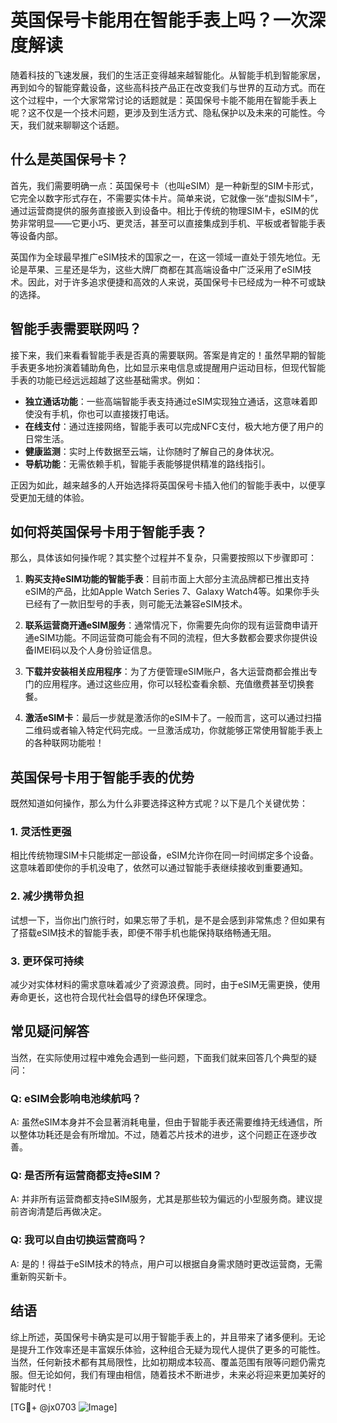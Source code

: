# 英国保号卡能用在智能手表上吗？一次深度解读

随着科技的飞速发展，我们的生活正变得越来越智能化。从智能手机到智能家居，再到如今的智能穿戴设备，这些高科技产品正在改变我们与世界的互动方式。而在这个过程中，一个大家常常讨论的话题就是：英国保号卡能不能用在智能手表上呢？这不仅是一个技术问题，更涉及到生活方式、隐私保护以及未来的可能性。今天，我们就来聊聊这个话题。

## 什么是英国保号卡？

首先，我们需要明确一点：英国保号卡（也叫eSIM）是一种新型的SIM卡形式，它完全以数字形式存在，不需要实体卡片。简单来说，它就像一张“虚拟SIM卡”，通过运营商提供的服务直接嵌入到设备中。相比于传统的物理SIM卡，eSIM的优势非常明显——它更小巧、更灵活，甚至可以直接集成到手机、平板或者智能手表等设备内部。

英国作为全球最早推广eSIM技术的国家之一，在这一领域一直处于领先地位。无论是苹果、三星还是华为，这些大牌厂商都在其高端设备中广泛采用了eSIM技术。因此，对于许多追求便捷和高效的人来说，英国保号卡已经成为一种不可或缺的选择。

## 智能手表需要联网吗？

接下来，我们来看看智能手表是否真的需要联网。答案是肯定的！虽然早期的智能手表更多地扮演着辅助角色，比如显示来电信息或提醒用户运动目标，但现代智能手表的功能已经远远超越了这些基础需求。例如：

- **独立通话功能**：一些高端智能手表支持通过eSIM实现独立通话，这意味着即使没有手机，你也可以直接拨打电话。
- **在线支付**：通过连接网络，智能手表可以完成NFC支付，极大地方便了用户的日常生活。
- **健康监测**：实时上传数据至云端，让你随时了解自己的身体状况。
- **导航功能**：无需依赖手机，智能手表能够提供精准的路线指引。

正因为如此，越来越多的人开始选择将英国保号卡插入他们的智能手表中，以便享受更加无缝的体验。

## 如何将英国保号卡用于智能手表？

那么，具体该如何操作呢？其实整个过程并不复杂，只需要按照以下步骤即可：

1. **购买支持eSIM功能的智能手表**：目前市面上大部分主流品牌都已推出支持eSIM的产品，比如Apple Watch Series 7、Galaxy Watch4等。如果你手头已经有了一款旧型号的手表，则可能无法兼容eSIM技术。
   
2. **联系运营商开通eSIM服务**：通常情况下，你需要先向你的现有运营商申请开通eSIM功能。不同运营商可能会有不同的流程，但大多数都会要求你提供设备IMEI码以及个人身份验证信息。

3. **下载并安装相关应用程序**：为了方便管理eSIM账户，各大运营商都会推出专门的应用程序。通过这些应用，你可以轻松查看余额、充值缴费甚至切换套餐。

4. **激活eSIM卡**：最后一步就是激活你的eSIM卡了。一般而言，这可以通过扫描二维码或者输入特定代码完成。一旦激活成功，你就能够正常使用智能手表上的各种联网功能啦！

## 英国保号卡用于智能手表的优势

既然知道如何操作，那么为什么非要选择这种方式呢？以下是几个关键优势：

### 1. 灵活性更强
相比传统物理SIM卡只能绑定一部设备，eSIM允许你在同一时间绑定多个设备。这意味着即使你的手机没电了，依然可以通过智能手表继续接收到重要通知。

### 2. 减少携带负担
试想一下，当你出门旅行时，如果忘带了手机，是不是会感到非常焦虑？但如果有了搭载eSIM技术的智能手表，即便不带手机也能保持联络畅通无阻。

### 3. 更环保可持续
减少对实体材料的需求意味着减少了资源浪费。同时，由于eSIM无需更换，使用寿命更长，这也符合现代社会倡导的绿色环保理念。

## 常见疑问解答

当然，在实际使用过程中难免会遇到一些问题，下面我们就来回答几个典型的疑问：

### Q: eSIM会影响电池续航吗？
A: 虽然eSIM本身并不会显著消耗电量，但由于智能手表还需要维持无线通信，所以整体功耗还是会有所增加。不过，随着芯片技术的进步，这个问题正在逐步改善。

### Q: 是否所有运营商都支持eSIM？
A: 并非所有运营商都支持eSIM服务，尤其是那些较为偏远的小型服务商。建议提前咨询清楚后再做决定。

### Q: 我可以自由切换运营商吗？
A: 是的！得益于eSIM技术的特点，用户可以根据自身需求随时更改运营商，无需重新购买新卡。

## 结语

综上所述，英国保号卡确实是可以用于智能手表上的，并且带来了诸多便利。无论是提升工作效率还是丰富娱乐体验，这种组合无疑为现代人提供了更多的可能性。当然，任何新技术都有其局限性，比如初期成本较高、覆盖范围有限等问题仍需克服。但无论如何，我们有理由相信，随着技术不断进步，未来必将迎来更加美好的智能时代！

[TG💪+ @jx0703 ![Image](https://github.com/user-attachments/assets/dbca1d08-cadb-493c-b0ec-ad6f7a83f270)]